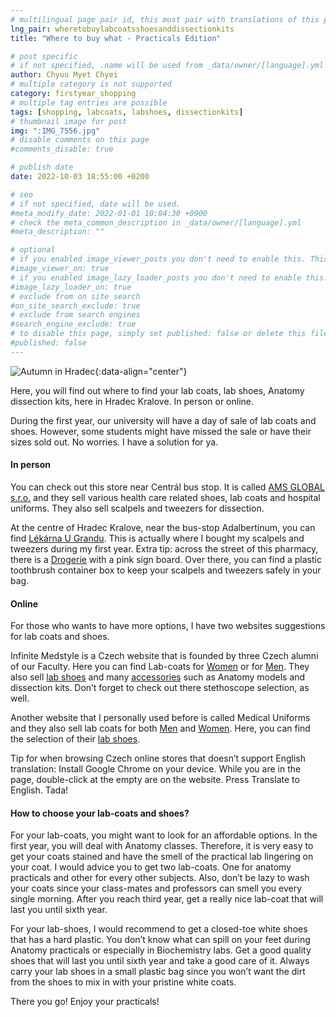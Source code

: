 ```yaml
---
# multilingual page pair id, this must pair with translations of this page. (This name must be unique)
lng_pair: wheretobuylabcoatsshoesanddissectionkits
title: "Where to buy what - Practicals Edition"

# post specific
# if not specified, .name will be used from _data/owner/[language].yml
author: Chyuu Myet Chyei
# multiple category is not supported
category: firstyear_shopping
# multiple tag entries are possible
tags: [shopping, labcoats, labshoes, dissectionkits]
# thumbnail image for post
img: ":IMG_7556.jpg"
# disable comments on this page
#comments_disable: true

# publish date
date: 2022-10-03 18:55:00 +0200

# seo
# if not specified, date will be used.
#meta_modify_date: 2022-01-01 10:04:30 +0900
# check the meta_common_description in _data/owner/[language].yml
#meta_description: ""

# optional
# if you enabled image_viewer_posts you don't need to enable this. This is only if image_viewer_posts = false
#image_viewer_on: true
# if you enabled image_lazy_loader_posts you don't need to enable this. This is only if image_lazy_loader_posts = false
#image_lazy_loader_on: true
# exclude from on site search
#on_site_search_exclude: true
# exclude from search engines
#search_engine_exclude: true
# to disable this page, simply set published: false or delete this file
#published: false
---
```

<!-- outline-start -->

![Autumn in Hradec](:IMG_7556.jpg){:data-align="center"}


Here, you will find out where to find your lab coats, lab shoes, Anatomy dissection kits, here in Hradec Kralove. In person or online.

During the first year, our university will have a day of sale of lab coats and shoes. However, some students might have missed the sale or have their sizes sold out. No worries. I have a solution for ya. 

#### In person 

You can check out this store near Centrál bus stop. It is called [AMS GLOBAL s.r.o.](https://goo.gl/maps/7tdRSuHjXZ7QxAoF9)  and they sell various health care related shoes, lab coats and hospital uniforms. They also sell scalpels and tweezers for dissection. 

At the centre of Hradec Kralove, near the bus-stop Adalbertinum, you can find [Lékárna U Grandu](https://goo.gl/maps/uJDEMUyDDZaYgDfs7). This is actually where I bought my scalpels and tweezers during my first year. Extra tip: across the street of this pharmacy, there is a [Drogerie](https://goo.gl/maps/f5utvBrNKKLLmuLAA) with a pink sign board. Over there, you can find a plastic toothbrush container box to keep your scalpels and tweezers safely in your bag. 

#### Online

For those who wants to have more options, I have two websites suggestions for lab coats and shoes. 

Infinite Medstyle is a Czech website that is founded by three Czech alumni of our Faculty. Here you can find Lab-coats for [Women](https://www.infinitemedstyle.cz/plaste-2/) or for [Men](https://www.infinitemedstyle.cz/plaste-3/). They also sell [lab shoes](https://www.infinitemedstyle.cz/obuv--ponozky/) and many [accessories](https://www.infinitemedstyle.cz/studium/) such as Anatomy models and dissection kits. Don’t forget to check out there stethoscope selection, as well.

Another website that I personally used before is called Medical Uniforms and they also sell lab coats for both [Men](https://www.medical-uniforms.cz/panske-plaste/) and [Women](https://www.medical-uniforms.cz/zeny-laboratorni-plaste/).  Here, you can find the selection of their [lab shoes](https://www.medical-uniforms.cz/zdravotnicka-obuv/).  

Tip for when browsing Czech online stores that doesn’t support English translation: Install Google Chrome on your device. While you are in the page, double-click at the empty are on the website. Press Translate to English. Tada!

#### How to choose your lab-coats and shoes?

For your lab-coats, you might want to look for an affordable options. In the first year, you will deal with Anatomy classes. Therefore, it is very easy to get your coats stained and have the smell of the practical lab lingering on your coat. I would advice you to get two lab-coats. One for anatomy practicals and other for every other subjects. Also, don’t be lazy to wash your coats since your class-mates and professors can smell you every single morning. After you reach third year, get a really nice lab-coat that will last you until sixth year. 

For your lab-shoes, I would recommend to get a closed-toe white shoes that has a hard plastic. You don’t know what can spill on your feet during Anatomy practicals or especially in Biochemistry labs. Get a good quality shoes that will last you until sixth year and take a good care of it. Always carry your lab shoes in a small plastic bag since you won’t want the dirt from the shoes to mix in with your pristine white coats.

There you go! Enjoy your practicals!